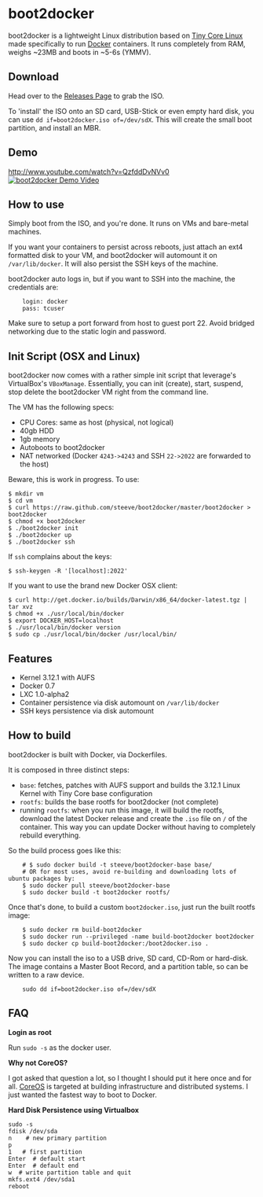 boot2docker
===========

boot2docker is a lightweight Linux distribution based on [Tiny Core Linux](http://tinycorelinux.net) made specifically to run [Docker](https://www.docker.io/) containers.
It runs completely from RAM, weighs ~23MB and boots in ~5-6s (YMMV).

Download
--------
Head over to the [Releases Page](https://github.com/steeve/boot2docker/releases) to grab the ISO.

To 'install' the ISO onto an SD card, USB-Stick or even empty hard disk, you can use ``dd if=boot2docker.iso of=/dev/sdX``.
This will create the small boot partition, and install an MBR.

Demo
----
http://www.youtube.com/watch?v=QzfddDvNVv0
[![boot2docker Demo Video](http://i.imgur.com/hIwudK3.gif)](http://www.youtube.com/watch?v=QzfddDvNVv0&hd=1)

How to use
----------
Simply boot from the ISO, and you're done. It runs on VMs and bare-metal machines.

If you want your containers to persist across reboots, just attach an ext4 formatted disk to your VM, and boot2docker will automount it on `/var/lib/docker`. It will also persist the SSH keys of the machine.

boot2docker auto logs in, but if you want to SSH into the machine, the credentials are:
```
    login: docker
    pass: tcuser
```
Make sure to setup a port forward from host to guest port 22. Avoid bridged networking due to the static login and password.

Init Script (OSX and Linux)
------------------------------
boot2docker now comes with a rather simple init script that leverage's VirtualBox's `VBoxManage`. Essentially, you can init (create), start, suspend, stop delete the boot2docker VM right from the command line.

The VM has the following specs:

* CPU Cores: same as host (physical, not logical)
* 40gb HDD
* 1gb memory
* Autoboots to boot2docker
* NAT networked (Docker `4243->4243` and SSH `22->2022` are forwarded to the host)

Beware, this is work in progress. To use:

```
$ mkdir vm
$ cd vm
$ curl https://raw.github.com/steeve/boot2docker/master/boot2docker > boot2docker
$ chmod +x boot2docker
$ ./boot2docker init
$ ./boot2docker up
$ ./boot2docker ssh
```

If `ssh` complains about the keys:

```
$ ssh-keygen -R '[localhost]:2022'
```

If you want to use the brand new Docker OSX client:

```
$ curl http://get.docker.io/builds/Darwin/x86_64/docker-latest.tgz | tar xvz
$ chmod +x ./usr/local/bin/docker
$ export DOCKER_HOST=localhost
$ ./usr/local/bin/docker version
$ sudo cp ./usr/local/bin/docker /usr/local/bin/
```

Features
--------
* Kernel 3.12.1 with AUFS
* Docker 0.7
* LXC 1.0-alpha2
* Container persistence via disk automount on `/var/lib/docker`
* SSH keys persistence via disk automount


How to build
------------

boot2docker is built with Docker, via Dockerfiles.

It is composed in three distinct steps:
* `base`: fetches, patches with AUFS support and builds the 3.12.1 Linux Kernel with Tiny Core base configuration
* `rootfs`: builds the base rootfs for boot2docker (not complete)
* running `rootfs`: when you run this image, it will build the rootfs, download the latest Docker release and create the `.iso` file on `/` of the container. This way you can update Docker without having to completely rebuild everything.

So the build process goes like this:
```
    # $ sudo docker build -t steeve/boot2docker-base base/
    # OR for most uses, avoid re-building and downloading lots of ubuntu packages by:
    $ sudo docker pull steeve/boot2docker-base
    $ sudo docker build -t boot2docker rootfs/
```

Once that's done, to build a custom `boot2docker.iso`, just run the built rootfs image:
```
    $ sudo docker rm build-boot2docker
    $ sudo docker run --privileged -name build-boot2docker boot2docker
    $ sudo docker cp build-boot2docker:/boot2docker.iso .
```

Now you can install the iso to a USB drive, SD card, CD-Rom or hard-disk. The image contains
a Master Boot Record, and a partition table, so can be written to a raw device.
```
    sudo dd if=boot2docker.iso of=/dev/sdX
```

FAQ
----

**Login as root**

Run `sudo -s` as the docker user.

**Why not CoreOS?**

I got asked that question a lot, so I thought I should put it here once and for all. [CoreOS](http://coreos.com/) is targeted at building infrastructure and distributed systems. I just wanted the fastest way to boot to Docker.

**Hard Disk Persistence using Virtualbox**

```
sudo -s
fdisk /dev/sda
n    # new primary partition
p
1   # first partition
Enter  # default start
Enter  # default end
w  # write partition table and quit
mkfs.ext4 /dev/sda1
reboot
```

